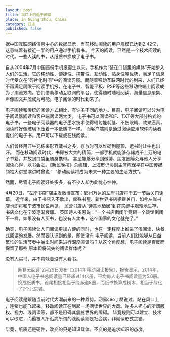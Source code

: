 ```yaml
---
layout: post
title: 风口上的电子阅读
place: in Guang'zhou, China
category: 日志
published: false
---
```


据中国互联网络信息中心的数据显示，当前移动阅读的用户规模已达到2.42亿，这意味着有接近一半的用户通过手机看书。
今天的阅读，已然是一个技术阅读的时代。一些人读的书，从纸质书换成了电子书。




自从2004年7月中国首份手机报诞生以来，手机作为“装在口袋里的媒体”开始步入人们的生活。它的移动性、便捷性、携带性、互动性、贴身性等优势，满足了信息时代受众在"碎片化时间"中的阅读习惯。而随着移动互联网时代的到来，人们已经不再满足局限于阅读手机报，在电子书、智能平板、PSP等这些移动终端上阅读成为了潮流方向。它们借助移动互联网的平台，使得随时随地阅读、海量信息聚集、声像图文并茂成为可能。电子阅读的时代到来了。

电子阅读和传统的阅读方式相比，有许多不同的地方。目前，电子阅读可以分为电子阅读器阅读和客户端阅读两大类。
电子书可以阅读PDF、TXT等大部分格式的电子书，一些电子阅读器的电子墨水技术使得辐射能耗低、不伤眼睛、效果逼真，阅读时好像玻璃下压着一本纸质书一样。
而客户端则是通过阅读应用软件向读者提供的电子书，用户可以下载或在线阅读。

人们曾经用汗牛充栋来形容藏书之多，存放时可以堆砌到屋顶，运书时让牛也出汗。
而在移动阅读时代，书房被大大的精简，一部手机就能够存储成千上万的电子书籍，并放到口袋里随身携带。
甚至能够分享到微博、朋友圈等处与他人分享阅读心得，以书会友。《新民晚报》总编辑、上海市记协副主席陈保平在中国传媒领袖大讲堂演讲时曾说：
“移动阅读将成为未来一种主要的生活方式”。

然而，尽管电子阅读好处多多，有不少人却为此忧心忡忡。

4月20日，“左岸书店”店主发微博宣布：鄞州万达的左岸书店将于五一节后关门谢幕。
近年来，由于书店入不敷出，席殊书屋、新世界书店相继关门，如今左岸书店也即将和宁波市民说再见。
民营书店从“诗意地栖居”到在夹缝中艰难地生存，书店文化在宁波逐渐衰弱。
英国诗人多恩说：“一个书店倒闭毕竟跟一个饭馆倒闭不一样，如果没有人买书，也没有人卖书，这个国家的文化就完了。”

确实，电子阅读让人们阅读更加方便的同时，也在一定程度上推进了浅阅读、快餐式阅读的发展。然而要认识到的是，即使没有
电子阅读，当前人们就能够从日益繁忙的生活节奏中抽出时间来进行深度阅读吗？从这个角度想，电子阅读是否反而保留了那些
原本即将流失的阅读群体呢？

没有人买书，并不意味着没有人看书。

> 网易云阅读12月29日发布《2014年移动阅读报告》，报告显示，2014年，中国人电子书总阅读量已经超过14亿册，平均每人电子书阅读量为5.6册。
> 换成纸质书，首尾相接相当于绕赤道8圈，而纸书换算成树木，相当于绿化了2个北京城。

电子阅读是跟随当前时代大潮前来的一种趋势。网易ceo丁磊说过，站在风口上
，连猪也能飞起来。移动阅读正在刮起一场阅读世界的大风。许多人担心的所谓版权、视力、浅阅读等，都不是阻碍其震撼世界的障碍。
毕竟规则可以建立、技术可以改进，而最被人所诟病所谓的浅阅读则是社会病，非阅读形式之错。

毕竟，纸质还是硬件，改变的只是知识载体。不变的是追求知识的态度。
